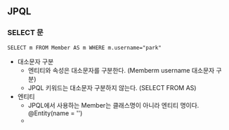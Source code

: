 ## JPQL

### SELECT 문

```
SELECT m FROM Member AS m WHERE m.username="park"
```

- 대소문자 구분
	- 엔티티와 속성은 대소문자를 구분한다. (Memberm username 대소문자 구분)
	- JPQL 키워드는 대소문자 구분하지 않는다. (SELECT FROM AS)
- 엔티티
	- JPQL에서 사용하는 Member는 클래스명이 아니라 엔티티 명이다. @Entity(name = '')
	- 
